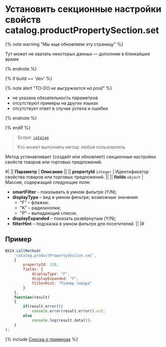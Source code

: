 # Установить секционные настройки свойств catalog.productPropertySection.set

{% note warning "Мы еще обновляем эту страницу" %}

Тут может не хватать некоторых данных — дополним в ближайшее время

{% endnote %}

{% if build == 'dev' %}

{% note alert "TO-DO _не выгружается на prod_" %}

- не указана обязательность параметров
- отсутствуют примеры на других языках
- отсутствует ответ в случае успеха и ошибки

{% endnote %}

{% endif %}

> Scope: [`catalog`](../../scopes/permissions.md)
>
> Кто может выполнять метод: любой пользователь

Метод устанавливает (создаёт или обновляет) секционные настройки свойств товаров или торговых предложений.

#|
|| **Параметр** | **Описание** ||
|| **propertyId**
 `integer`  | Идентификатор свойства товаров или торговых предложений. ||
|| **fields**
`object` | Массив, содержащий следующие поля:
- **smartFilter** – показывать в умном фильтре (Y/N);
- **displayType** – вид в умном фильтре; возможные значения:
  - "F" – флажки;
  - "K" – радиокнопки;
  - "P" – выпадающий список.
- **displayExpanded** – показать развёрнутым (Y/N);
- **filterHint** – подсказка в умном фильтре для посетителей. ||
|#

## Пример

```js
BX24.callMethod(
    'catalog.productPropertySection.set',
    {
        propertyId: 128,
        fields: {
            displayType: "F",
            displayExpanded: "Y",
            filterHint: "Размер товара"
        }
    },
    function(result)
    {
        if(result.error())
            console.error(result.error().ex);
        else
            console.log(result.data());
    }
);
```

{% include [Сноска о примерах](../../../_includes/examples.md) %}